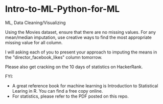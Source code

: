 # Intro-to-ML-Python-for-ML
ML, Data Cleaning/Visualizing


Using the Movies dataset, ensure that there are no missing values. For any mean/median imputation, use creative ways to find the most appropriate missing value for all column. 

I will asking each of you to present your approach to imputing the means in the "director_facebook_likes" column tomorrow. 

Please also get cracking on the 10 days of statistics on HackerRank. 

FYI: 

- A great reference book for machine learning is Introduction to Statistical Learing in R. You can find a free copy online. 
- For statistics, please refer to the PDF posted on this repo. 
